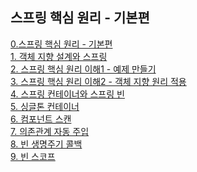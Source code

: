 ## 스프링 핵심 원리 - 기본편 
<a href="https://github.com/wanghoreng/SpringBasic_KYH/files/14473265/0.-.v2023-12-04.pdf">0.스프링 핵심 원리 - 기본편</a><br>
<a href="https://github.com/wanghoreng/SpringBasic_KYH/files/14473266/1.pdf">1. 객체 지향 설계와 스프링</a><br>
<a href="https://github.com/wanghoreng/SpringBasic_KYH/files/14473267/2.1.-.pdf">2. 스프링 핵심 원리 이해1 - 예제 만들기</a><br>
<a href="https://github.com/wanghoreng/SpringBasic_KYH/files/14473268/3.2.-.pdf">3. 스프링 핵심 원리 이해2 - 객체 지향 원리 적용</a><br>
<a href="https://github.com/wanghoreng/SpringBasic_KYH/files/14473269/4.pdf">4. 스프링 컨테이너와 스프링 빈</a><br>
<a href="https://github.com/wanghoreng/SpringBasic_KYH/files/14473270/5.pdf">5. 싱글톤 컨테이너</a><br>
<a href="https://github.com/wanghoreng/SpringBasic_KYH/files/14473271/6.pdf">6. 컴포넌트 스캔</a><br>
<a href="https://github.com/wanghoreng/SpringBasic_KYH/files/14473272/7.pdf">7. 의존관계 자동 주입</a><br>
<a href="https://github.com/wanghoreng/SpringBasic_KYH/files/14473273/8.pdf">8. 빈 생명주기 콜백</a><br>
<a href="https://github.com/wanghoreng/SpringBasic_KYH/files/14473274/9.pdf">9. 빈 스코프</a><br>
